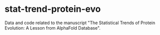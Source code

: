 # stat-trend-protein-evo
Data and code related to the manuscript "The Statistical Trends of Protein Evolution: A Lesson from AlphaFold Database".
